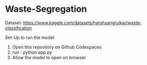 # Waste-Segregation


Dataset: https://www.kaggle.com/datasets/harshsangrulkar/waste-classification

Set-Up to run the model
  1. Open this repository on Github Codespaces
  2. run : python app.py
  3. Allow the model to open on browser
